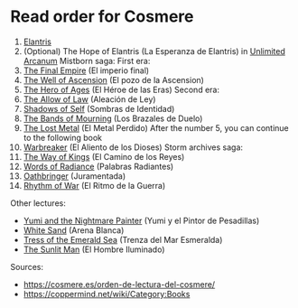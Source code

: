 # Read order for Cosmere

1. [Elantris](https://github.com/alexgimenez02/eBooks-drive/blob/main/Sanderson%2C%20Brandon/Elantris.%20Edición%20X%20Aniversario%20(Brandon%20Sanderson).epub)
2. (Optional) The Hope of Elantris (La Esperanza de Elantris) in [Unlimited Arcanum](https://github.com/alexgimenez02/eBooks-drive/blob/main/Sanderson%2C%20Brandon/Arcanum%20ilimitado%20(Brandon%20Sanderson)%20(Z-Library).epub)
Mistborn saga:
First era:
3. [The Final Empire](https://github.com/alexgimenez02/eBooks-drive/blob/main/Sanderson%2C%20Brandon/Nacidos%20de%20la%20bruma/El%20Imperio%20Final%20(Ed.%20ilustrada)%20(Brandon%20Sanderson)%20(Z-Library).epub) (El imperio final)
4. [The Well of Ascension](https://github.com/alexgimenez02/eBooks-drive/blob/main/Sanderson%2C%20Brandon/Nacidos%20de%20la%20bruma/El%20Pozo%20de%20la%20Ascensión%20(Ed.%20ilustrada)%20(Brandon%20Sanderson)%20(Z-Library).epub) (El pozo de la Ascension)
5. [The Hero of Ages](https://github.com/alexgimenez02/eBooks-drive/blob/main/Sanderson%2C%20Brandon/Nacidos%20de%20la%20bruma/El%20H%C3%A9roe%20de%20las%20Eras.%20(Ed.%20revisada)%20(Brandon%20Sanderson)%20(Z-Library).epub) (El Héroe de las Eras)
Second era:
6. [The Allow of Law](https://github.com/alexgimenez02/eBooks-drive/blob/main/Sanderson%2C%20Brandon/Nacidos%20de%20la%20bruma/Aleacion%20de%20ley%20-%20Brandon%20Sanderson.epub) (Aleación de Ley)
7. [Shadows of Self](https://github.com/alexgimenez02/eBooks-drive/blob/main/Sanderson%2C%20Brandon/Nacidos%20de%20la%20bruma/Sombras%20de%20identidad%20Brandon%20Sanderson.epub) (Sombras de Identidad)
8. [The Bands of Mourning](https://github.com/alexgimenez02/eBooks-drive/blob/main/Sanderson%2C%20Brandon/Nacidos%20de%20la%20bruma/Brazales%20de%20duelo%20(Brandon%20Sanderson).epub) (Los Brazales de Duelo)
9. [The Lost Metal](https://github.com/alexgimenez02/eBooks-drive/blob/main/Sanderson%2C%20Brandon/Nacidos%20de%20la%20bruma/El%20Metal%20Perdido%20-%20Brandon%20Sanderson.epub) (El Metal Perdido)
After the number 5, you can continue to the following book
10. [Warbreaker](https://github.com/alexgimenez02/eBooks-drive/blob/main/Sanderson%2C%20Brandon/El%20Aliento%20de%20los%20Dioses%20(Sanderson%20Brandon)%20(Z-Library).epub) (El Aliento de los Dioses)
Storm archives saga:
11. [The Way of Kings](https://github.com/alexgimenez02/eBooks-drive/blob/main/Sanderson%2C%20Brandon/El%20archivo%20de%20las%20tormentas/El%20camino%20de%20los%20reyes%20(Brandon%20Sanderson)%20(Z-Library).epub) (El Camino de los Reyes)
12. [Words of Radiance](https://github.com/alexgimenez02/eBooks-drive/blob/main/Sanderson%2C%20Brandon/El%20archivo%20de%20las%20tormentas/Palabras%20Radiantes%20-%20Brandon%20Sanderson.epub) (Palabras Radiantes)
13. [Oathbringer](https://github.com/alexgimenez02/eBooks-drive/blob/main/Sanderson%2C%20Brandon/El%20archivo%20de%20las%20tormentas/Juramentada%20(Brandon%20Sanderson)%20(Z-Library).epub) (Juramentada)
14. [Rhythm of War](https://github.com/alexgimenez02/eBooks-drive/blob/main/Sanderson%2C%20Brandon/El%20archivo%20de%20las%20tormentas/El%20Ritmo%20de%20la%20Guerra%20(Brandon%20Sanderson)%20(Z-Library).epub) (El Ritmo de la Guerra)

Other lectures:
- [Yumi and the Nightmare Painter]() (Yumi y el Pintor de Pesadillas)
- [White Sand]() (Arena Blanca)
- [Tress of the Emerald Sea](https://github.com/alexgimenez02/eBooks-drive/blob/main/Sanderson%2C%20Brandon/Trenza%20del%20mar%20Esmeralda%20(Brandon%20Sanderson)%20(Z-Library).epub) (Trenza del Mar Esmeralda)
- [The Sunlit Man]() (El Hombre Iluminado)

Sources: 
 - https://cosmere.es/orden-de-lectura-del-cosmere/
 - https://coppermind.net/wiki/Category:Books
